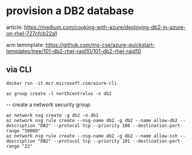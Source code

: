 # provision a DB2 database

article: https://medium.com/cooking-with-azure/deploying-db2-in-azure-on-rhel-727cfcb22a1

arm temmplate: https://github.com/ms-cse/azure-quickstart-templates/tree/101-db2-rhel-raid10/101-db2-rhel-raid10


## via CLI

`docker run -it mcr.microsoft.com/azure-cli`

`az group create -l northcentralus -n db2`

-- create a network security group

````
az network nsg create -g db2 -n db2
az network nsg rule create --nsg-name db2 -g db2 --name allow-db2 --description "DB2" --protocol tcp --priority 100 --destination-port-range "50000"
az network nsg rule create --nsg-name db2 -g db2 --name allow-ssh --description "DB2" --protocol tcp --priority 101 --destination-port-range "22"
````


